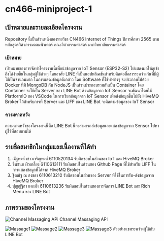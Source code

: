 # cn466-miniproject-1

## เป้าหมายและรายละเอียดโครงงาน

Repository นี้เป็นส่วนหนึ่งของรายวิชา CN466 Internet of Things ปีการศึกษา 2565 ตามหลักสูตรวิศวกรรมคอมพิวเตอร์ คณะวิศวกรรมศาสตร์ มหาวิทยาลัยธรรมศาสตร์

### เป้าหมาย

เป้าหมายของการจัดทำโครงงานนี้เพื่อนำข้อมูลจาก IoT Sensor (ESP32-S2) ไปแสดงผลให้ดูเข้าถึงได้ง่ายขึ้นในกลุ่มผู้ใช้ต่างๆ โดยอาศัย LINE ที่เป็นแอปพลิเคชันสำหรับติดต่อสื่อสารระหว่างกันที่มีผู้ใช้เป็นจำนวนมาก ในการแสดงข้อมูลดังกล่าว โดย Software ที่ใช้ทำต่างๆ จะประกอบไปด้วย Docker ที่มี MongoDB กับ NodeJS เป็นส่วนประกอบรวมกันเป็น Container โดย Container จะใช้เป็น Server ของ LINE Bot ส่วนข้อมูลจาก IoT Sensor จะพัฒนาโดยใช้ PlatformIO ของ VSCode ในการเรียกข้อมูลจาก IoT Sensor เพื่อส่งข้อมูลขึ้นไปยัง HiveMQ Broker ไว้สำหรับการที่ Server และ LIFF ของ LINE Bot จะติดตามข้อมูลของ IoT Sensor 

### ความคาดหวัง

ความคาดหวังของโครงงานนี้คือ LINE Bot นี้จะสามารถส่งข้อมูลและแสดงข้อมูลจาก Sensor ไปหาผู้ใช้ที่สอบถามได้

## รายชื่อสมาชิกในกลุ่มและเนื้องานที่ได้ทำ

1. ณัฐพงศ์ เชาวเจริญพงศ์ 6110520134 รับผิดชอบในส่วนของ IoT และ HiveMQ Broker
2. ชื่นชนก ผิวเกลี้ยง 6110613111 รับผิดชอบในส่วนของ Github Page ที่ใช้สำหรับ LIFF ในการแสดงข้อมูลที่ได้จาก HiveMQ Broker
3. ฐิตณัฐ ณ สงขลา 6110613210 รับผิดชอบในส่วนของ Server ที่ใช้ในการรับ-ส่งข้อมูลจาก HiveMQ Broker
4. ปุญญ์ฐิสา แตงมั่ง 6110613236 รับผิดชอบในส่วนของการจัดการ LINE Bot และ Rich Menu ของ LINE Bot

## ภาพรวมของโครงงาน

![Channel Massaging API](/Example/image.png)
Channel Massaging API

![Massage1](/Example/1.png)
![Massage2](/Example/2.png)
![Massage3](/Example/3.png)
![Massage3](/Example/4.png)
ตัวอย่างแชทระหว่างผู้ใช้กับ LINE Bot
